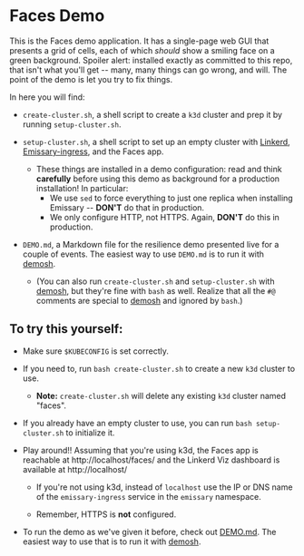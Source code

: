 # Faces Demo

This is the Faces demo application. It has a single-page web GUI that presents
a grid of cells, each of which _should_ show a smiling face on a green
background. Spoiler alert: installed exactly as committed to this repo, that
isn't what you'll get -- many, many things can go wrong, and will. The point
of the demo is let you try to fix things.

In here you will find:

- `create-cluster.sh`, a shell script to create a `k3d` cluster and prep it by
  running `setup-cluster.sh`.

- `setup-cluster.sh`, a shell script to set up an empty cluster with [Linkerd],
  [Emissary-ingress], and the Faces app.
   - These things are installed in a demo configuration: read and think
     **carefully** before using this demo as background for a production
     installation! In particular:
      - We use `sed` to force everything to just one replica when installing
        Emissary -- **DON'T** do that in production.
      - We only configure HTTP, not HTTPS. Again, **DON'T** do this in
        production.

- `DEMO.md`, a Markdown file for the resilience demo presented live for a
  couple of events. The easiest way to use `DEMO.md` is to run it with
  [demosh].

   - (You can also run `create-cluster.sh` and `setup-cluster.sh` with
     [demosh], but they're fine with `bash` as well. Realize that all the
     `#@` comments are special to [demosh] and ignored by `bash`.)

## To try this yourself:

- Make sure `$KUBECONFIG` is set correctly.

- If you need to, run `bash create-cluster.sh` to create a new `k3d` cluster to
  use.
   - **Note:** `create-cluster.sh` will delete any existing `k3d` cluster named
     "faces".

- If you already have an empty cluster to use, you can run `bash setup-cluster.sh`
  to initialize it.

- Play around!! Assuming that you're using k3d, the Faces app is reachable at
  http://localhost/faces/ and the Linkerd Viz dashboard is available at
  http://localhost/

   - If you're not using k3d, instead of `localhost` use the IP or DNS name of
     the `emissary-ingress` service in the `emissary` namespace.

   - Remember, HTTPS is **not** configured.

- To run the demo as we've given it before, check out [DEMO.md]. The easiest
  way to use that is to run it with [demosh].

[Linkerd]: https://linkerd.io
[Emissary-ingress]: https://www.getambassador.io/docs/emissary/
[DEMO.md]: DEMO.md
[demosh]: https://github.com/BuoyantIO/demosh
